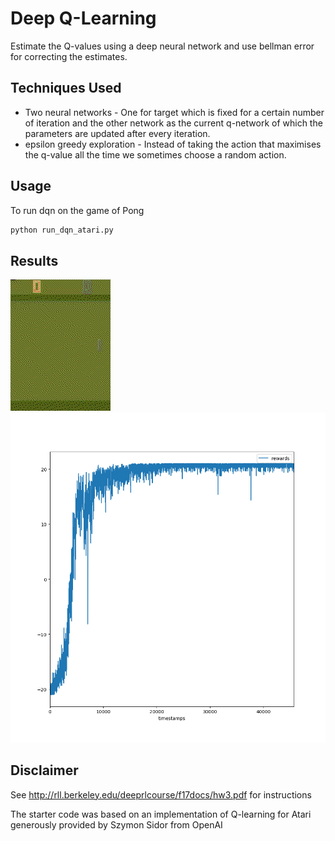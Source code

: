 # Deep Q-Learning
Estimate the Q-values using a deep neural network and use bellman error for correcting the estimates.

## Techniques Used

 - Two neural networks - One for target which is fixed for a certain number of iteration and the other network as the current q-network of which the parameters are updated after every iteration.
 - epsilon greedy exploration - Instead of taking the action that maximises the q-value all the time we sometimes choose a random action.

## Usage
To run dqn on the game of Pong

```bash
python run_dqn_atari.py
```

## Results

![alt text](images/pong.gif "After 5 million iterations")
![alt text](images/pong_rewards.png "Pong Rewards")

 ## Disclaimer
See http://rll.berkeley.edu/deeprlcourse/f17docs/hw3.pdf for instructions

The starter code was based on an implementation of Q-learning for Atari
generously provided by Szymon Sidor from OpenAI

